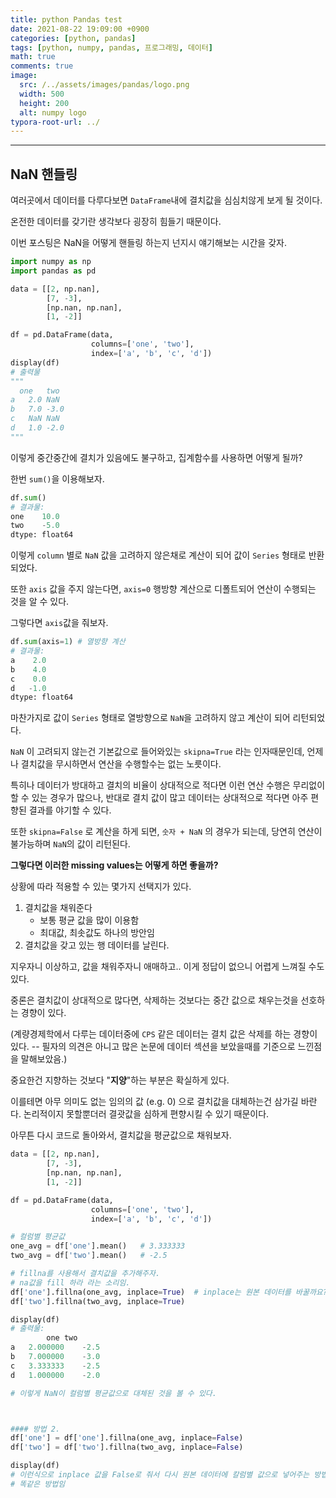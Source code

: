 ```yaml
---
title: python Pandas test
date: 2021-08-22 19:09:00 +0900
categories: [python, pandas]
tags: [python, numpy, pandas, 프로그래밍, 데이터] 
math: true
comments: true
image:
  src: /../assets/images/pandas/logo.png
  width: 500
  height: 200
  alt: numpy logo
typora-root-url: ../
---
```


---

## NaN 핸들링

여러곳에서 데이터를 다루다보면 `DataFrame`내에 결치값을 심심치않게 보게 될 것이다. 

온전한 데이터를 갖기란 생각보다 굉장히 힘들기 때문이다.

이번 포스팅은 NaN을 어떻게 핸들링 하는지 넌지시 얘기해보는 시간을 갖자.

```python
import numpy as np
import pandas as pd

data = [[2, np.nan],
        [7, -3],
        [np.nan, np.nan],
        [1, -2]]

df = pd.DataFrame(data,
                  columns=['one', 'two'],
                  index=['a', 'b', 'c', 'd'])
display(df)
# 출력물
"""
  one	two
a	2.0	NaN
b	7.0	-3.0
c	NaN	NaN
d	1.0	-2.0
"""
```

이렇게 중간중간에 결치가 있음에도 불구하고, 집계함수를 사용하면 어떻게 될까? 

한번 `sum()`을 이용해보자.

```python
df.sum()
# 결과물:
one    10.0
two    -5.0
dtype: float64
```

이렇게 `column` 별로 `NaN` 값을 고려하지 않은채로 계산이 되어 값이 `Series` 형태로 반환되었다.

또한 `axis` 값을 주지 않는다면, `axis=0` 행방향 계산으로 디폴트되어 연산이 수행되는 것을 알  수 있다.

그렇다면 `axis`값을 줘보자.

```python
df.sum(axis=1) # 열방향 계산
# 결과물:
a    2.0
b    4.0
c    0.0
d   -1.0
dtype: float64
```

 마찬가지로 값이 `Series` 형태로 열방향으로 `NaN`을 고려하지 않고 계산이 되어 리턴되었다.

`NaN` 이 고려되지 않는건 기본값으로 들어와있는 `skipna=True` 라는 인자때문인데, 언제나 결치값을 무시하면서 연산을 수행할수는 없는 노릇이다.

특히나 데이터가 방대하고 결치의 비율이 상대적으로 적다면 이런 연산 수행은 무리없이 할 수 있는 경우가 많으나, 반대로 결치 값이 많고 데이터는 상대적으로 적다면 아주 편향된 결과를 야기할 수 있다.

또한 `skipna=False` 로 계산을 하게 되면, `숫자 + NaN` 의 경우가 되는데, 당연히 연산이 불가능하며 `NaN`의 값이 리턴된다.

**그렇다면 이러한 missing values는 어떻게 하면 좋을까?**

상황에 따라 적용할 수 있는 몇가지 선택지가 있다.

1. 결치값을 채워준다
   - 보통 평균 값을 많이 이용함
   - 최대값, 최솟값도 하나의 방안임
2. 결치값을 갖고 있는 행 데이터를 날린다.

지우자니 이상하고, 값을 채워주자니 애매하고.. 이게 정답이 없으니 어렵게 느껴질 수도 있다.

중론은 결치값이 상대적으로 많다면, 삭제하는 것보다는 중간 값으로 채우는것을 선호하는 경향이 있다. 

(계량경제학에서 다루는 데이터중에 `CPS` 같은 데이터는 결치 값은 삭제를 하는 경향이 있다. -- 필자의 의견은 아니고 많은 논문에 데이터 섹션을 보았을때를 기준으로 느낀점을 말해보았음.)

중요한건 지향하는 것보다 "**지양**"하는 부분은 확실하게 있다. 

이를테면 아무 의미도 없는 임의의 값 (e.g. 0) 으로 결치값을 대체하는건 삼가길 바란다. 논리적이지 못할뿐더러 결괏값을 심하게 편향시킬 수 있기 때문이다.

아무튼 다시 코드로 돌아와서, 결치값을 평균값으로 채워보자.

```python
data = [[2, np.nan],
        [7, -3],
        [np.nan, np.nan],
        [1, -2]]

df = pd.DataFrame(data,
                  columns=['one', 'two'],
                  index=['a', 'b', 'c', 'd'])

# 컬럼별 평균값
one_avg = df['one'].mean()   # 3.333333
two_avg = df['two'].mean()   # -2.5

# fillna를 사용해서 결치값을 추가해주자.
# na값을 fill 하라 라는 소리임.
df['one'].fillna(one_avg, inplace=True)  # inplace는 원본 데이터를 바꿀까요? 라고 물어보는 것이라 생각하면 이해하기 편하다.
df['two'].fillna(two_avg, inplace=True)

display(df)
# 출력물:
      	one	two
a	2.000000	-2.5
b	7.000000	-3.0
c	3.333333	-2.5
d	1.000000	-2.0

# 이렇게 NaN이 컬럼별 평균값으로 대체된 것을 볼 수 있다.



#### 방법 2.
df['one'] = df['one'].fillna(one_avg, inplace=False)
df['two'] = df['two'].fillna(two_avg, inplace=False)

display(df)
# 이런식으로 inplace 값을 False로 줘서 다시 원본 데이터에 칼럼별 값으로 넣어주는 방법도 있다는 것만 알아두자.
# 똑같은 방법임
```



